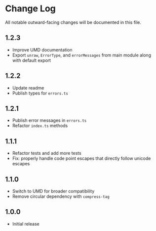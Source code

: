 # Change Log

All notable outward-facing changes will be documented in this file.

## 1.2.3
- Improve UMD documentation
- Export `unraw`, `ErrorType`, and `errorMessages` from main module along with
  default export

## 1.2.2
- Update readme
- Publish types for `errors.ts`

## 1.2.1
- Publish error messages in `errors.ts`
- Refactor `index.ts` methods

## 1.1.1
- Refactor tests and add more tests
- Fix: properly handle code point escapes that directly follow unicode escapes

## 1.1.0

- Switch to UMD for broader compatibility
- Remove circular dependency with `compress-tag`

## 1.0.0

- Initial release
